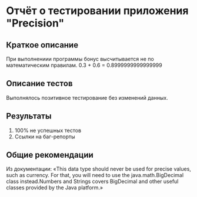 # Отчёт о тестировании приложения "Precision"

## Краткое описание

При выполнениии программы бонус высчитывается не по математическим правилам. 0.3 + 0.6 = 0.8999999999999999

## Описание тестов

Выполнялось позитивное тестирование без изменений данных.

## Результаты

1. 100% не успешных тестов
2. Ссылки на баг-репорты

## Общие рекомендации

Из документации: «This data type should never be used for precise values, such as currency. For that, you will need to use the java.math.BigDecimal class instead.Numbers and Strings covers BigDecimal and other useful classes provided by the Java platform.»